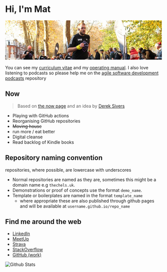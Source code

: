 # Hi, I'm Mat

![banner photo of Mat running in London](https://raw.githubusercontent.com/MatBenfield/MatBenfield/master/gh-header-image-cropped.jpg)

You can see my [curriculum vitae](/curriculum-vitae.md) and my [operating manual](/operating-manual.md). I also love listening to podcasts so please help me on the [agile software development podcasts](https://github.com/MatBenfield/agile_software_development_podcasts) repository

## Now

> Based on [the now page](https://thenow.page) and an idea by [Derek Sivers](https://sive.rs/nowff)

- Playing with GitHub actions
- Reorganising GitHub repositories
- ~~Moving house~~
- run more / eat better
- Digital cleanse
- Read backlog of Kindle books

## Repository naming convention

repositories, where possible, are lowercase with underscores

- Normal repositories are named as they are, sometimes this might be a domain name e.g `thechels.uk`.
- Demonstrations or proof of concepts use the format `demo_name`.
- Template or boilerplates are named in the format `template_name`
  - where appropriate these are also published through github pages and will be available at `username.github.io/repo_name` 

## Find me around the web

- [LinkedIn](https://www.linkedin.com/in/mat-benfield/)
- [MeetUp](https://www.meetup.com/members/197754442/)
- [Strava](https://www.strava.com/athletes/24249743)
- [StackOverflow](https://stackoverflow.com/users/894932/mat-benfield?tab=topactivity)
- [GitHub (work)](https://github.com/MatBenfieldHESA)

![Github Stats](https://github-readme-stats.vercel.app/api?username=MatBenfield&show_icons=true)
